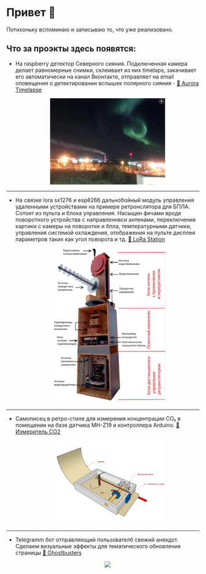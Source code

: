 # Привет 👋
Потихоньку вспоминаю и записываю то, что уже реализовано. 
## Что за проэкты здесь появятся:
- На raspberry детектор Северного сияния. Подключенная камера делает равномерные снимки, склеивает из них timelaps, закачивает его автоматически на канал Вконтакте, отправляет на email оповещения о детектировании вспышек полярного сияния - [🌌 Aurora Timelapse](https://github.com/dxqcod/aurora-timelaps)

  <p align="center">
  <a href="https://github.com/dxqcod/aurora-timelaps">
    <img src="photos/aurora1.jpg" width="300" />
  </a>
</p>
  
---

- На связке lora sx1276 и esp8266 дальнобойный модуль управления удаленными устройствами на примере ретронслятора для БПЛА. Сотоит из пульта и блока управления. Насыщен фичами вроде поворотного устройства с направленнвси антенами, переключения картики с камеры на поворотке и бпла, температурными датчики, управления системой охлаждения, отображения на пульте дисплея параметров таких как угол поворота и тд.  [📡 LoRa Station](https://github.com/dxqcod/lora-dx)
  <p align="center">
  <a href="photos/lora-retr.jpg">
    <img src="photos/lora-retr.jpg" width="300" />
  </a>
</p>

---
  

  
- Самописец в ретро-стиле для измерения концентрации CO₂ в помещении на базе датчика MH-Z19 и контроллера Arduino.  [🌱 Измеритель СО2 ](https://github.com/dxqcod/co2-plotter)
  <p align="center">
  <a href="photos/2.jpg">
    <img src="photos/2.jpg" width="300" />
  </a>
</p>

---
- Telegramm бот отправляющий пользователб свежий анекдот. Сделаем визуальные эффекты для тематического обновления страницы  [👻 Ghostbusters ](https://github.com/dxqcod/telegram-jokes-bot)

  <p align="center">
  <a href="photos/demo.gif">
    <img src="photos/demo.gif" width="250" />
  </a>
</p>
  

<!--
**dxqcod/dxqcod** is a ✨ _special_ ✨ repository because its `README.md` (this file) appears on your GitHub profile.

Here are some ideas to get you started:

- 🔭 I’m currently working on ...
- 🌱 I’m currently learning ...
- 👯 I’m looking to collaborate on ...
- 🤔 I’m looking for help with ...
- 💬 Ask me about ...
- 📫 How to reach me: ...
- 😄 Pronouns: ...
- ⚡ Fun fact: ...
-->
